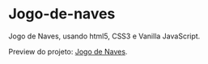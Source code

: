 # Jogo-de-naves

Jogo de Naves, usando html5, CSS3 e Vanilla JavaScript.  

Preview do projeto: [Jogo de Naves](https://wesley-nunes.github.io/jogo-de-naves/).
  
